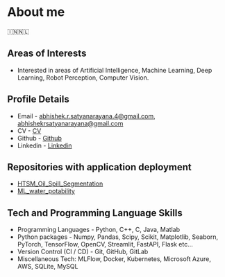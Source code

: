 # About me
🇮🇳🇳🇱

## Areas of Interests
* Interested in areas of Artificial Intelligence, Machine Learning, Deep Learning, Robot Perception, Computer Vision.

## Profile Details
* Email - <abhishek.r.satyanarayana.4@gmail.com>, <abhishekrsatyanarayana@gmail.com>
* CV - [CV](https://abhishekrs4.github.io/docs/cv_abhishek_r_s.pdf)
* Github - [Github](https://abhishekrs4.github.io/)
* Linkedin - [Linkedin](https://www.linkedin.com/in/abhishek-ramanathapura-satyanarayana-862608a0/)

## Repositories with application deployment
* [HTSM_Oil_Spill_Segmentation](https://github.com/AbhishekRS4/HTSM_Oil_Spill_Segmentation)
* [ML_water_potability](https://github.com/AbhishekRS4/ML_water_potability)

## Tech and Programming Language Skills
* Programming Languages - Python, C++, C, Java, Matlab
* Python packages - Numpy, Pandas, Scipy, Scikit, Matplotlib, Seaborn, PyTorch, TensorFlow, OpenCV, Streamlit, FastAPI, Flask etc...
* Version Control (CI / CD) - Git, GitHub, GitLab
* Miscellaneous Tech: MLFlow, Docker, Kubernetes, Microsoft Azure, AWS, SQLite, MySQL
